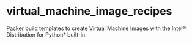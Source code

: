 # virtual_machine_image_recipes
Packer build templates to create Virtual Machine Images with the Intel® Distribution for Python* built-in.
